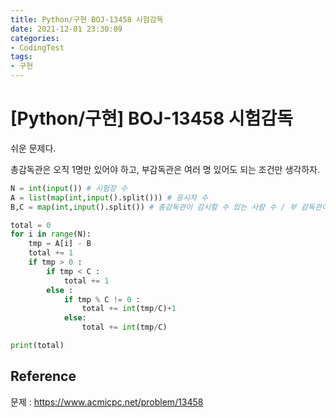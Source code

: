 ```yaml
---
title: Python/구현 BOJ-13458 시험감독
date: 2021-12-01 23:30:09
categories:
- CodingTest
tags:
- 구현
---
```


# [Python/구현] BOJ-13458 시험감독



쉬운 문제다. 

총감독관은 오직 1명만 있어야 하고, 부감독관은 여러 명 있어도 되는 조건만 생각하자. 



```python
N = int(input()) # 시험장 수
A = list(map(int,input().split())) # 응시자 수
B,C = map(int,input().split()) # 총감독관이 감시할 수 있는 사람 수 / 부 감독관이 감시할 수 있는 사람 수

total = 0
for i in range(N):
    tmp = A[i] - B 
    total += 1
    if tmp > 0 :
        if tmp < C :
            total += 1
        else :
            if tmp % C != 0 :
                total += int(tmp/C)+1
            else:
                total += int(tmp/C)

print(total)
```



## Reference

문제 : https://www.acmicpc.net/problem/13458
